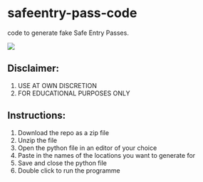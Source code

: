 # safeentry-pass-code
code to generate fake Safe Entry Passes.

<p align="left">
  <img src="https://www.safeentry-qr.gov.sg/assets/images/safe_entry_banner.svg" />
</p>

## Disclaimer:
1. USE AT OWN DISCRETION
2. FOR EDUCATIONAL PURPOSES ONLY

## Instructions:
1. Download the repo as a zip file
2. Unzip the file
3. Open the python file in an editor of your choice
4. Paste in the names of the locations you want to generate for
5. Save and close the python file
6. Double click to run the programme
